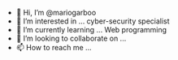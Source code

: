 - 👋 Hi, I’m @mariogarboo
- 👀 I’m interested in ... cyber-security specialist
- 🌱 I’m currently learning ... Web programming
- 💞️ I’m looking to collaborate on ...
- 📫 How to reach me ...

<!---
mariogarboo/mariogarboo is a ✨ special ✨ repository because its `README.md` (this file) appears on your GitHub profile.
You can click the Preview link to take a look at your changes.
--->
